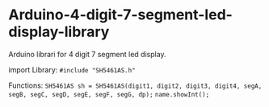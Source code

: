 # Arduino-4-digit-7-segment-led-display-library
Arduino librari for 4 digit 7 segment led display.


import Library:
``#include "SH5461AS.h"``

Functions:
``SH5461AS sh = SH5461AS(digit1, digit2, digit3, digit4, segA, segB, segC, segD, segE, segF, segG, dp);``
``name.showInt();``
